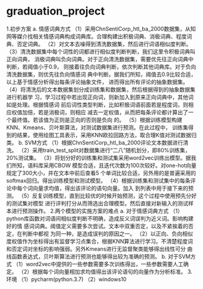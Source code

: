 # graduation_project
1.初步方案 
a. 情感词典方式 
（1）采用ChnSentiCorp_htl_ba_2000数据集，从知网等媒介找相关情感词典构成词典库。合理构建出积极词典、消极词典、程度词典、否定词典。 
（2）对文本去噪得到清洗数据集，然后进行词语相似度判断。 
（3）清洗数据集中每个词性的词都进行相似度判断判断，我们这里令积极词典叫正向词典， 消极词典叫负向词典。对于正向清洗数据集，需要优先往正向词典中判断，若阈值小于0.9， 则接着往负向词典判断，依次判断其他词典库。对于负向清洗数据集，则优先往负向情感词 典中判断。据我们所知，阈值去0.9比较合适，以上基于情感分析得出每条评论抽象文件， 进而得出所有评论的抽象数据集。 
（4）将清洗后的文本数据集划分成训练集和数据集，然后根据得到的抽象数据集进行机器学 习，学习过程中若出现正向词，则新加入到原来正向词典中，其他词如是处理。根据情感词 前后词性类型判断，比如积极词语前面若是程度词，则相应权值加倍，若是消极词，则相应 减去一定权值，从而把每条评论都计算出了一个最终值。若该值为正则是正向的否则是负向 的。
（5）根据训练模型构建KNN、Kmeans、贝叶斯算法，对测试数据集进行预测。在此过程中， 训练集得到的结果，使用绘图工具表示，采用KNN欧拉回路方法，取合理K值对测试数据归 类。
b. SVM方式 
（1）根据ChnSentiCorp_htl_ba_2000评论文本数据进行清洗。 
（2）采用train_test_split对数据集进行“二八”随机划分，即80%训练集，20%测试集。 
（3）将划分好的训练集和测试集采用word2vec训练出模型。据我们所知，语料库采用CBOW 模型合适，且迭代次数为100次较好。对one-hot向量规定了300大小，并在文本中前后查看5 个单词比较合适，另外用的是普遍采用的softmax回归。得出训练模型和测试模型。 
（4）根据训练集和测试集中的每条评论中每个词向量求均值，得出该评论的语句向量。加入 到列表中用于接下来的预测。 
（5）反复训练模型，直到比较优的时候开始预测，这个过程中使用预先分好的测试集对模型 进行评判打分从而筛选出合理模型。然后直接对新输入的测试样本进行预测操作。
2.两个模型的实施方案的难点 
a. 对于情感词典方式 
（1）python库函数对词语间相似度判断不明确，造成反义词误判为近义词。影响构建好的情 感词词典。阈值定义需要多次尝试。文本中双重否定，以及不紧挨着的否定，在判断中都视 为同一种，是造成误判的原因之一。
（2）以正向、负向相似度权值作为坐标得出有监督学习点集合，根据KNN算法进行学习。不清楚程度词和否定词对坐标的影响强弱。另外Kmeans进行无监督聚类能够得出线性可分 曲线函数表达式，贝叶斯算法进行预测也能够得出较为准确的预测。
b. 对于SVM方式 
（1）word2vec中提供的一些参数需要多次训练得出，一些参数需要人工确定。 
（2）根据每个词向量相加求均值得出该评论语句的向量作为分析标准。
3.环境 （1）pycharm(python.3.7) （2）windows10

